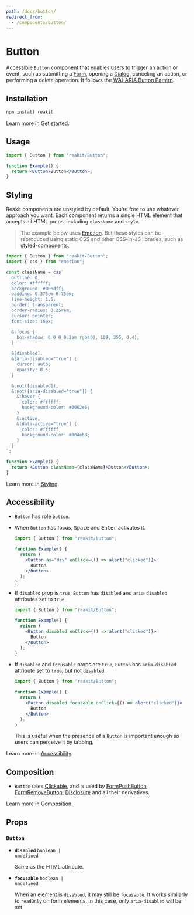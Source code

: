```yaml
---
path: /docs/button/
redirect_from:
  - /components/button/
---
```


# Button

Accessible `Button` component that enables users to trigger an action or event, such as submitting a [Form](/docs/form/), opening a [Dialog](/docs/dialog/), canceling an action, or performing a delete operation. It follows the [WAI-ARIA Button Pattern](https://www.w3.org/TR/wai-aria-practices/#button).

<carbon-ad></carbon-ad>

## Installation

```sh
npm install reakit
```

Learn more in [Get started](/docs/get-started/).

## Usage

```jsx
import { Button } from "reakit/Button";

function Example() {
  return <Button>Button</Button>;
}
```

## Styling

Reakit components are unstyled by default. You're free to use whatever approach you want. Each component returns a single HTML element that accepts all HTML props, including `className` and `style`.

> The example below uses [Emotion](https://emotion.sh/docs/introduction). But these styles can be reproduced using static CSS and other CSS-in-JS libraries, such as [styled-components](https://styled-components.com/).

```jsx unstyled
import { Button } from "reakit/Button";
import { css } from "emotion";

const className = css`
  outline: 0;
  color: #ffffff;
  background: #006dff;
  padding: 0.375em 0.75em;
  line-height: 1.5;
  border: transparent;
  border-radius: 0.25rem;
  cursor: pointer;
  font-size: 16px;

  &:focus {
    box-shadow: 0 0 0 0.2em rgba(0, 109, 255, 0.4);
  }

  &[disabled],
  &[aria-disabled="true"] {
    cursor: auto;
    opacity: 0.5;
  }

  &:not([disabled]),
  &:not([aria-disabled="true"]) {
    &:hover {
      color: #ffffff;
      background-color: #0062e6;
    }
    &:active,
    &[data-active="true"] {
      color: #ffffff;
      background-color: #004eb8;
    }
  }
`;

function Example() {
  return <Button className={className}>Button</Button>;
}
```

Learn more in [Styling](/docs/styling/).

## Accessibility

- `Button` has role `button`.
- When `Button` has focus, <kbd>Space</kbd> and <kbd>Enter</kbd> activates it.

  <!-- eslint-disable no-alert -->

  ```jsx
  import { Button } from "reakit/Button";

  function Example() {
    return (
      <Button as="div" onClick={() => alert("clicked")}>
        Button
      </Button>
    );
  }
  ```

- If `disabled` prop is `true`, `Button` has `disabled` and `aria-disabled` attributes set to `true`.

  <!-- eslint-disable no-alert -->

  ```jsx
  import { Button } from "reakit/Button";

  function Example() {
    return (
      <Button disabled onClick={() => alert("clicked")}>
        Button
      </Button>
    );
  }
  ```

- If `disabled` and `focusable` props are `true`, `Button` has `aria-disabled` attribute set to `true`, but not `disabled`.

  <!-- eslint-disable no-alert -->

  ```jsx
  import { Button } from "reakit/Button";

  function Example() {
    return (
      <Button disabled focusable onClick={() => alert("clicked")}>
        Button
      </Button>
    );
  }
  ```

  This is useful when the presence of a `Button` is important enough so users can perceive it by tabbing.

Learn more in [Accessibility](/docs/accessibility/).

## Composition

- `Button` uses [Clickable](/docs/clickable/), and is used by [FormPushButton](/docs/form/), [FormRemoveButton](/docs/form/), [Disclosure](/docs/disclosure/) and all their derivatives.

Learn more in [Composition](/docs/composition/#props-hooks).

## Props

<!-- Automatically generated -->

### `Button`

- **`disabled`**
  <code>boolean | undefined</code>

  Same as the HTML attribute.

- **`focusable`**
  <code>boolean | undefined</code>

  When an element is `disabled`, it may still be `focusable`. It works
similarly to `readOnly` on form elements. In this case, only
`aria-disabled` will be set.
